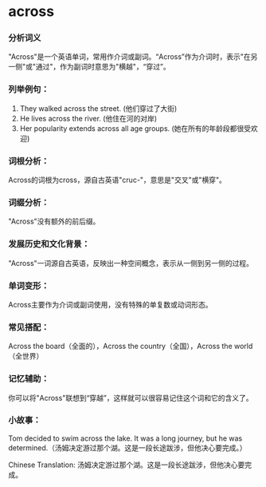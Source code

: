 # across

### 分析词义

  

"Across"是一个英语单词，常用作介词或副词。“Across”作为介词时，表示"在另一侧"或"通过"，作为副词时意思为"横越"，“穿过”。

  

### 列举例句：

  

1.  They walked across the street. (他们穿过了大街)
2.  He lives across the river. (他住在河的对岸)
3.  Her popularity extends across all age groups. (她在所有的年龄段都很受欢迎)

  

### 词根分析：

  

Across的词根为cross，源自古英语"cruc-"，意思是"交叉"或"横穿"。

  

### 词缀分析：

  

"Across"没有额外的前后缀。

  

### 发展历史和文化背景：

  

"Across"一词源自古英语，反映出一种空间概念，表示从一侧到另一侧的过程。

  

### 单词变形：

  

Across主要作为介词或副词使用，没有特殊的单复数或动词形态。

  

### 常见搭配：

  

Across the board（全面的），Across the country（全国），Across the world（全世界）

  

### 记忆辅助：

  

你可以将"Across"联想到“穿越”，这样就可以很容易记住这个词和它的含义了。

  

### 小故事：

  

Tom decided to swim across the lake. It was a long journey, but he was determined.（汤姆决定游过那个湖。这是一段长途跋涉，但他决心要完成。）

  

Chinese Translation: 汤姆决定游过那个湖。这是一段长途跋涉，但他决心要完成。
